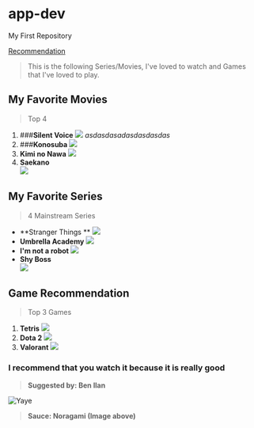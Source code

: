 # app-dev
My First Repository

[Recommendation](https://github.com/splookey/app-dev/blob/readme-edits/README.md)

> This is the following Series/Movies, I've loved to watch and Games that I've loved to play.

## **My Favorite Movies**
>Top 4
1. ###**Silent Voice**  ![](https://wallpaperaccess.com/full/1084610.jpg)   *asdasdasadasdasdasdas*
2. ###**Konosuba**  ![](https://wallpapers.com/images/hd/konosuba-team-5kir4xbh9edsitgp.jpg)
3. **Kimi no Nawa** ![](https://wallpaperaccess.com/full/1146484.jpg) 
4. **Saekano**            
![](https://c4.wallpaperflare.com/wallpaper/78/299/615/anime-saekano-how-to-raise-a-boring-girlfriend-megumi-kat%C5%8D-wallpaper-preview.jpg)

## **My Favorite Series**
> 4 Mainstream Series 
- **Stranger Things ** ![](https://images.wallpapersden.com/image/download/stranger-things-season-4-poster_bWhtbGeUmZqaraWkpJRmbmdlrWZlbWU.jpg)
- **Umbrella Academy** ![](https://images3.alphacoders.com/109/thumb-1920-1093025.jpg)
- **I'm not a robot** ![](https://www.hellokpop.com/wp-content/uploads/2017/12/main-bg2.jpg)
- **Shy Boss**              
 ![](https://tigapuluhlimaadegan.files.wordpress.com/2017/04/08.jpg)

## **Game Recommendation**
> Top 3 Games
1. **Tetris** ![](https://www.pixelstalk.net/wp-content/uploads/images1/Tetris-Logo-Wallpaper.jpg)
2. **Dota 2** ![](https://wallpaperaccess.com/full/671214.jpg)
3. **Valorant** ![](https://images.wallpapersden.com/image/download/valorant-gaming-character_bWpqbmaUmZqaraWkpJRnbW1trWZuaWg.jpg)

### **I recommend that you watch it because it is really good**
> **Suggested by: Ben Ilan**

![ Yaye ](https://i.pinimg.com/originals/cb/37/db/cb37db46255b7995387cf88a284b6561.jpg)
> **Sauce: Noragami (Image above)**
